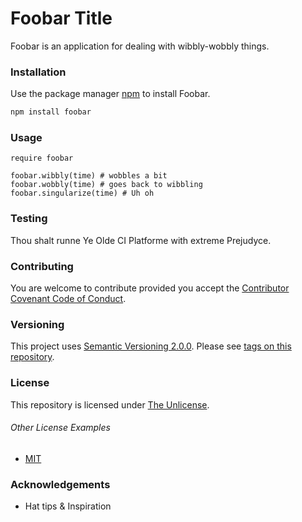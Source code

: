 # Foobar Title

Foobar is an application for dealing with wibbly-wobbly things.

### Installation

Use the package manager [npm](https://www.npmjs.com/get-npm) to install Foobar.

```bash
npm install foobar
```

### Usage

```npm
require foobar

foobar.wibbly(time) # wobbles a bit
foobar.wobbly(time) # goes back to wibbling
foobar.singularize(time) # Uh oh
```

### Testing
Thou shalt runne Ye Olde CI Platforme with extreme Prejudyce.

### Contributing
You are welcome to contribute provided you accept the [Contributor Covenant Code of Conduct](CONTRIBUTING.md).

### Versioning
This project uses [Semantic Versioning 2.0.0](http://semver.org/). Please see [tags on this repository](https://github.com/your/project/tags). 

### License
This repository is licensed under [The Unlicense](LICENSE.md).

###### Other License Examples
* [MIT](https://choosealicense.com/licenses/mit/)<br/>

### Acknowledgements
* Hat tips & Inspiration
